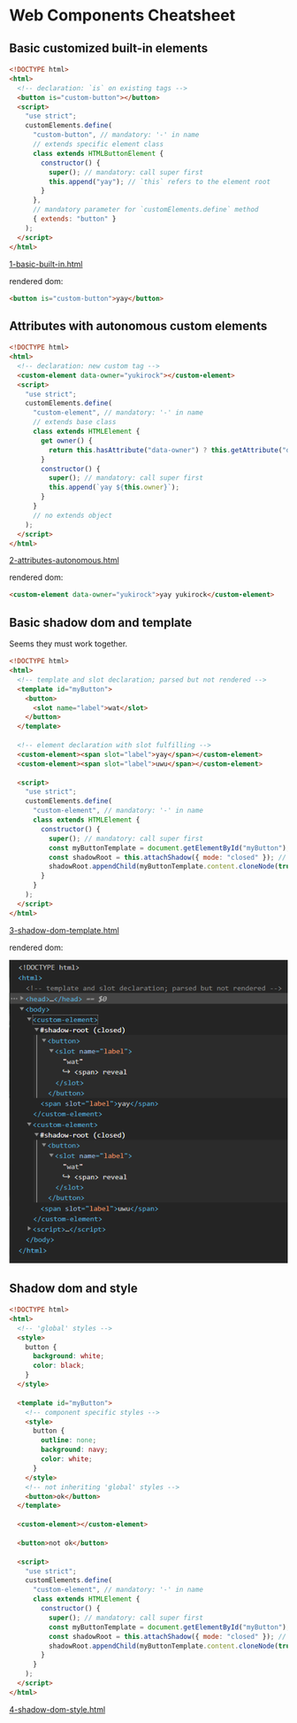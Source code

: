 # Web Components Cheatsheet

## Basic customized built-in elements

```html
<!DOCTYPE html>
<html>
  <!-- declaration: `is` on existing tags -->
  <button is="custom-button"></button>
  <script>
    "use strict";
    customElements.define(
      "custom-button", // mandatory: '-' in name
      // extends specific element class
      class extends HTMLButtonElement {
        constructor() {
          super(); // mandatory: call super first
          this.append("yay"); // `this` refers to the element root
        }
      },
      // mandatory parameter for `customElements.define` method
      { extends: "button" }
    );
  </script>
</html>
```
[1-basic-built-in.html](1-basic-built-in.html)

rendered dom:

```html
<button is="custom-button">yay</button>
```

## Attributes with autonomous custom elements

```html
<!DOCTYPE html>
<html>
  <!-- declaration: new custom tag -->
  <custom-element data-owner="yukirock"></custom-element>
  <script>
    "use strict";
    customElements.define(
      "custom-element", // mandatory: '-' in name
      // extends base class
      class extends HTMLElement {
        get owner() {
          return this.hasAttribute("data-owner") ? this.getAttribute("data-owner") : "nobody";
        }
        constructor() {
          super(); // mandatory: call super first
          this.append(`yay ${this.owner}`);
        }
      }
      // no extends object
    );
  </script>
</html>
```
[2-attributes-autonomous.html](2-attributes-autonomous.html)

rendered dom:

```html
<custom-element data-owner="yukirock">yay yukirock</custom-element>
```

## Basic shadow dom and template

Seems they must work together.

```html
<!DOCTYPE html>
<html>
  <!-- template and slot declaration; parsed but not rendered -->
  <template id="myButton">
    <button>
      <slot name="label">wat</slot>
    </button>
  </template>

  <!-- element declaration with slot fulfilling -->
  <custom-element><span slot="label">yay</span></custom-element>
  <custom-element><span slot="label">uwu</span></custom-element>

  <script>
    "use strict";
    customElements.define(
      "custom-element", // mandatory: '-' in name
      class extends HTMLElement {
        constructor() {
          super(); // mandatory: call super first
          const myButtonTemplate = document.getElementById("myButton");
          const shadowRoot = this.attachShadow({ mode: "closed" }); // creates shadow root
          shadowRoot.appendChild(myButtonTemplate.content.cloneNode(true)); // 'initialize' and inject template
        }
      }
    );
  </script>
</html>
```
[3-shadow-dom-template.html](3-shadow-dom-template.html)

rendered dom:

![](shadowroot-template.png)

## Shadow dom and style

```html
<!DOCTYPE html>
<html>
  <!-- 'global' styles -->
  <style>
    button {
      background: white;
      color: black;
    }
  </style>

  <template id="myButton">
    <!-- component specific styles -->
    <style>
      button {
        outline: none;
        background: navy;
        color: white;
      }
    </style>
    <!-- not inheriting 'global' styles -->
    <button>ok</button>
  </template>

  <custom-element></custom-element>

  <button>not ok</button>

  <script>
    "use strict";
    customElements.define(
      "custom-element", // mandatory: '-' in name
      class extends HTMLElement {
        constructor() {
          super(); // mandatory: call super first
          const myButtonTemplate = document.getElementById("myButton");
          const shadowRoot = this.attachShadow({ mode: "closed" }); // creates shadow root
          shadowRoot.appendChild(myButtonTemplate.content.cloneNode(true)); // 'initialize' and inject template
        }
      }
    );
  </script>
</html>
```
[4-shadow-dom-style.html](4-shadow-dom-style.html)
